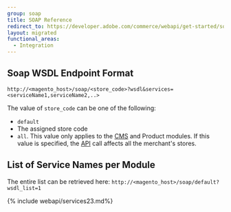 ```yaml
---
group: soap
title: SOAP Reference
redirect_to: https://developer.adobe.com/commerce/webapi/get-started/soap-web-api-calls/
layout: migrated
functional_areas:
  - Integration
---
```

## Soap WSDL Endpoint Format

`http://<magento_host>/soap/<store_code>?wsdl&services=<serviceName1,serviceName2,..>`

The value of `store_code` can be one of the following:

*  `default`
*  The assigned store code
*  `all`. This value only applies to the [CMS](https://glossary.magento.com/cms) and Product modules. If this value is specified, the [API](https://glossary.magento.com/api) call affects all the merchant's stores.

## List of Service Names per Module

The entire list can be retrieved here: `http://<magento_host>/soap/default?wsdl_list=1`

{% include webapi/services23.md%}
